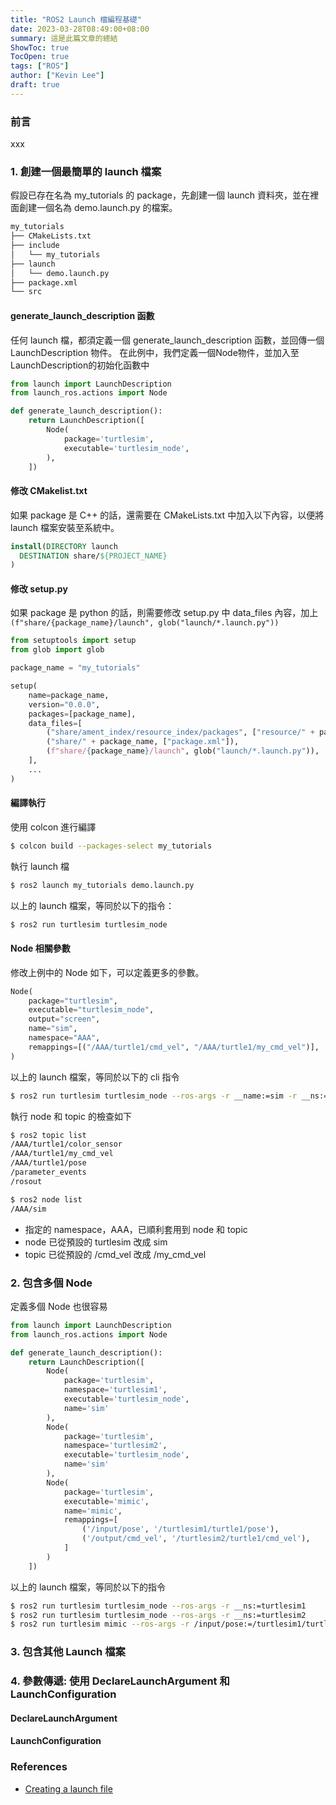 ```yaml
---
title: "ROS2 Launch 檔編程基礎"
date: 2023-03-28T08:49:00+08:00
summary: 這是此篇文章的總結
ShowToc: true
TocOpen: true
tags: ["ROS"]
author: ["Kevin Lee"]
draft: true
---
```


### 前言

xxx

### 1. 創建一個最簡單的 launch 檔案

假設已存在名為 my_tutorials 的 package，先創建一個 launch 資料夾，並在裡面創建一個名為 demo.launch.py 的檔案。

```bash
my_tutorials
├── CMakeLists.txt
├── include
│   └── my_tutorials
├── launch
│   └── demo.launch.py
├── package.xml
└── src
```

#### generate_launch_description 函數

任何 launch 檔，都須定義一個 generate_launch_description 函數，並回傳一個 LaunchDescription 物件。
在此例中，我們定義一個Node物件，並加入至LaunchDescription的初始化函數中

```python
from launch import LaunchDescription
from launch_ros.actions import Node

def generate_launch_description():
    return LaunchDescription([
        Node(
            package='turtlesim',
            executable='turtlesim_node',
        ),
    ])
```

#### 修改 CMakelist.txt

如果 package 是 C++ 的話，還需要在 CMakeLists.txt 中加入以下內容，以便將 launch 檔案安裝至系統中。

```cmake
install(DIRECTORY launch
  DESTINATION share/${PROJECT_NAME}
)
```

#### 修改 setup.py

如果 package 是 python 的話，則需要修改 setup.py 中 data_files 內容，加上
`(f"share/{package_name}/launch", glob("launch/*.launch.py"))`

```python
from setuptools import setup
from glob import glob

package_name = "my_tutorials"

setup(
    name=package_name,
    version="0.0.0",
    packages=[package_name],
    data_files=[
        ("share/ament_index/resource_index/packages", ["resource/" + package_name]),
        ("share/" + package_name, ["package.xml"]),
        (f"share/{package_name}/launch", glob("launch/*.launch.py")),
    ],
    ...
)
```

#### 編譯執行

使用 colcon 進行編譯

```bash
$ colcon build --packages-select my_tutorials
```

執行 launch 檔

```bash
$ ros2 launch my_tutorials demo.launch.py
```

以上的 launch 檔案，等同於以下的指令：

```bash
$ ros2 run turtlesim turtlesim_node
```

#### Node 相關參數

修改上例中的 Node 如下，可以定義更多的參數。

```python
Node(
    package="turtlesim",
    executable="turtlesim_node",
    output="screen",
    name="sim",
    namespace="AAA",
    remappings=[("/AAA/turtle1/cmd_vel", "/AAA/turtle1/my_cmd_vel")],
)
```

以上的 launch 檔案，等同於以下的 cli 指令

```bash
$ ros2 run turtlesim turtlesim_node --ros-args -r __name:=sim -r __ns:=AAA -r /AAA/turtle1/cmd_vel:=/AAA/turtle1/
```

執行 node 和 topic 的檢查如下

```bash
$ ros2 topic list
/AAA/turtle1/color_sensor
/AAA/turtle1/my_cmd_vel
/AAA/turtle1/pose
/parameter_events
/rosout

$ ros2 node list
/AAA/sim
```

- 指定的 namespace，AAA，已順利套用到 node 和 topic
- node 已從預設的 turtlesim 改成 sim
- topic 已從預設的 /cmd_vel 改成 /my_cmd_vel

### 2. 包含多個 Node

定義多個 Node 也很容易

```python
from launch import LaunchDescription
from launch_ros.actions import Node

def generate_launch_description():
    return LaunchDescription([
        Node(
            package='turtlesim',
            namespace='turtlesim1',
            executable='turtlesim_node',
            name='sim'
        ),
        Node(
            package='turtlesim',
            namespace='turtlesim2',
            executable='turtlesim_node',
            name='sim'
        ),
        Node(
            package='turtlesim',
            executable='mimic',
            name='mimic',
            remappings=[
                ('/input/pose', '/turtlesim1/turtle1/pose'),
                ('/output/cmd_vel', '/turtlesim2/turtle1/cmd_vel'),
            ]
        )
    ])
```

以上的 launch 檔案，等同於以下的指令

```bash
$ ros2 run turtlesim turtlesim_node --ros-args -r __ns:=turtlesim1
$ ros2 run turtlesim turtlesim_node --ros-args -r __ns:=turtlesim2
$ ros2 run turtlesim mimic --ros-args -r /input/pose:=/turtlesim1/turtle1/pose -r /output/cmd_vel:=/turtlesim2/turtle1/cmd_vel
```

### 3. 包含其他 Launch 檔案

### 4. 參數傳遞: 使用 DeclareLaunchArgument 和 LaunchConfiguration

#### DeclareLaunchArgument

#### LaunchConfiguration

### References

- [Creating a launch file](https://docs.ros.org/en/galactic/Tutorials/Intermediate/Launch/Creating-Launch-Files.html)
